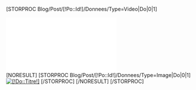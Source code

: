 [STORPROC Blog/Post/[!Po::Id!]/Donnees/Type=Video|Do|0|1]
	<div class="col-lg-6 col-sm-6 post-item" >
		<EMBED SRC="[!Domaine!]/[!Do::Fichier!]"></EMBED>
	</div>
	[NORESULT]
		[STORPROC Blog/Post/[!Po::Id!]/Donnees/Type=Image|Do|0|1]
			<a href="/[!Systeme::getMenu(Blog/Categorie)!]/[!Cat::Url!]/Post/[!Po::Url!]"><img class="img-responsive" src="/[!Do::Fichier!].mini.570x350.jpg" alt="[!Do::Titre!]"/></a>
		[/STORPROC]
	[/NORESULT]
[/STORPROC]
